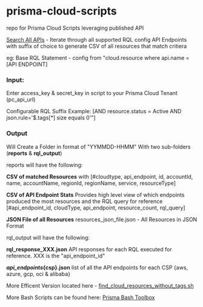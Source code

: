 # prisma-cloud-scripts
repo for Prisma Cloud Scripts leveraging published API

[Search All APIs](https://github.com/JonHurtt/prisma-cloud-scripts/blob/main/search_all_apis.sh) - Iterate through all supported RQL config API Endpoints with suffix of choice to generate CSV of all resources that match critiera

eg: 
Base RQL Statement - config from "cloud.resource where api.name = [API ENDPOINT]

### Input: 

Enter access_key & secret_key in script to your Prisma Cloud Tenant (pc_api_url) 

Configurable RQL Suffix Example: [AND resource.status = Active AND json.rule='$.tags[*] size equals 0'"]

### Output
Will Create a Folder in format of "YYMMDD-HHMM" With two sub-folders (**reports** & **rql_output**)

reports will have the following:

**CSV of matched Resources**
with [#cloudtype, api_endpoint, id, accountId, name, accountName, regionId, regionName, service, resourceType]

**CSV of API Endpoint Stats**
Provides high level view of which endpoints produced the most resources and the RQL query for reference
[#api_endpoint_id, cloudType, api_endpoint, resource_count, rql_query]

**JSON File of all Resources**
resources_json_file.json - All Resources in JSON Format

rql_output will have the following:

**rql_response_XXX.json**
API responses for each RQL executed for reference. XXX is the "api_endpoint_id" 

**_api_endpoints_{csp}.json**
list of all the API endpoints for each CSP {aws, azure, gcp, oci & alibaba}

More Efficent Version located here - [find_cloud_resources_without_tags.sh](https://github.com/PaloAltoNetworks/prisma_channel_resources/blob/main/prisma_bash_toolbox-main/find_cloud_resources_without_tags.sh)

More Bash Scripts can be found here: [Prisma Bash Toolbox](https://github.com/kyle9021/prisma_channel_resources/tree/main/prisma_bash_toolbox-main)

